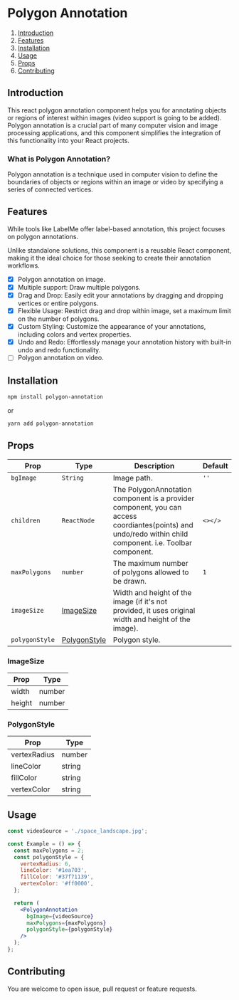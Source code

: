 # Polygon Annotation

1. [Introduction](#intruduction)
2. [Features](#features)
3. [Installation](#installation)
4. [Usage](#usage)
5. [Props](#props)
6. [Contributing](#contributing)

## Introduction

This react polygon annotation component helps you for annotating objects or regions of interest within images (video support is going to be added).
Polygon annotation is a crucial part of many computer vision and image processing applications, and this component simplifies the integration of this functionality into your React projects.

### What is Polygon Annotation?

Polygon annotation is a technique used in computer vision to define the boundaries of objects or regions within an image or video by specifying a series of connected vertices.

## Features

While tools like LabelMe offer label-based annotation, this project focuses on polygon annotations.

Unlike standalone solutions, this component is a reusable React component, making it the ideal choice for those seeking to create their annotation workflows.

- [x] Polygon annotation on image.
- [x] Multiple support: Draw multiple polygons.
- [x] Drag and Drop: Easily edit your annotations by dragging and dropping vertices or entire polygons.
- [x] Flexible Usage: Restrict drag and drop within image, set a maximum limit on the number of polygons.
- [x] Custom Styling: Customize the appearance of your annotations, including colors and vertex properties.
- [x] Undo and Redo: Effortlessly manage your annotation history with built-in undo and redo functionality.
- [ ] Polygon annotation on video.

## Installation

```bash
npm install polygon-annotation
```

or

```bash
yarn add polygon-annotation
```

## Props

| Prop           | Type                          | Description                                                                                                                                               | Default |
| -------------- | ----------------------------- | --------------------------------------------------------------------------------------------------------------------------------------------------------- | ------- |
| `bgImage`      | `String`                      | Image path.                                                                                                                                               | `''`    |
| `children`     | `ReactNode`                   | The PolygonAnnotation component is a provider component, you can access coordiantes(points) and undo/redo within child component. i.e. Toolbar component. | `<></>` |
| `maxPolygons`  | `number`                      | The maximum number of polygons allowed to be drawn.                                                                                                       | `1`     |
| `imageSize`    | [ImageSize](#imageSize)       | Width and height of the image (if it's not provided, it uses original width and height of the image).                                                     |         |
| `polygonStyle` | [PolygonStyle](#polygonstyle) | Polygon style.                                                                                                                                            |         |

### ImageSize

| Prop   | Type   |
| ------ | ------ |
| width  | number |
| height | number |

### PolygonStyle

| Prop         | Type   |
| ------------ | ------ |
| vertexRadius | number |
| lineColor    | string |
| fillColor    | string |
| vertexColor  | string |

## Usage

```jsx
const videoSource = './space_landscape.jpg';

const Example = () => {
  const maxPolygons = 2;
  const polygonStyle = {
    vertexRadius: 6,
    lineColor: '#1ea703',
    fillColor: '#37f71139',
    vertexColor: '#ff0000',
  };

  return (
    <PolygonAnnotation
      bgImage={videoSource}
      maxPolygons={maxPolygons}
      polygonStyle={polygonStyle}
    />
  );
};
```

## Contributing

You are welcome to open issue, pull request or feature requests.
